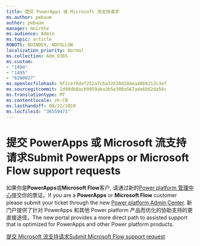```yaml
---
title: 提交 PowerApps 或 Microsoft 流支持请求
ms.author: pebaum
author: pebaum
manager: mnirkhe
ms.audience: Admin
ms.topic: article
ROBOTS: NOINDEX, NOFOLLOW
localization_priority: Normal
ms.collection: Adm_O365
ms.custom:
- "1494"
- "1495"
- "6200027"
ms.openlocfilehash: 9f2ce78def252a7cba32b28d28dea40b6213c3ef
ms.sourcegitcommit: 1d98db8acb9959aba3b5e308a567ade6b62da56c
ms.translationtype: MT
ms.contentlocale: zh-CN
ms.lasthandoff: 08/22/2019
ms.locfileid: "36559471"
---
```

# <a name="submit-powerapps-or-microsoft-flow-support-requests"></a><span data-ttu-id="ac50c-102">提交 PowerApps 或 Microsoft 流支持请求</span><span class="sxs-lookup"><span data-stu-id="ac50c-102">Submit PowerApps or Microsoft Flow support requests</span></span>

<span data-ttu-id="ac50c-103">如果你是**PowerApps**或**Microsoft Flow**客户, 请通过新的[Power platform 管理中心](https://admin.powerplatform.microsoft.com/support?newTicket&product=15819)提交你的票证。</span><span class="sxs-lookup"><span data-stu-id="ac50c-103">If you are a **PowerApps** or **Microsoft Flow** customer please submit your ticket through the new [Power platform Admin Center](https://admin.powerplatform.microsoft.com/support?newTicket&product=15819).</span></span> <span data-ttu-id="ac50c-104">新门户提供了针对 PowerApps 和其他 Power platform 产品而优化的协助支持的更直接途径。</span><span class="sxs-lookup"><span data-stu-id="ac50c-104">The new portal provides a more direct path to assisted support that is optimized for PowerApps and other Power platform products.</span></span>

[<span data-ttu-id="ac50c-105">提交 Microsoft 流支持请求</span><span class="sxs-lookup"><span data-stu-id="ac50c-105">Submit Microsoft Flow support request</span></span>](https://admin.powerplatform.microsoft.com/support?newTicket&product=Flow)